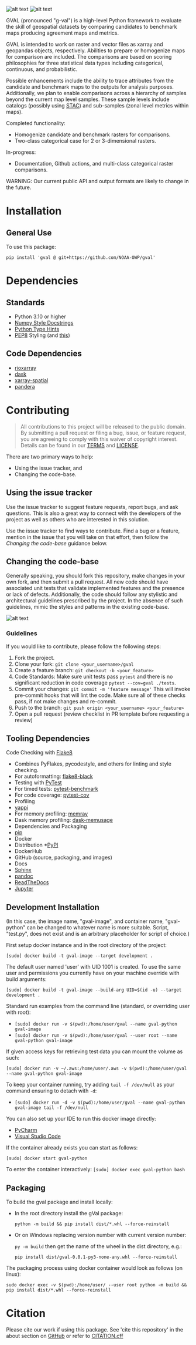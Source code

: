 ![alt text](https://github.com/NOAA-OWP/gval/blob/main/docs/images/gval_dark_mode.png#gh-dark-mode-only) ![alt
text](https://github.com/NOAA-OWP/gval/blob/main/docs/images/gval_light_mode.png#gh-light-mode-only)

GVAL (pronounced "g-val") is a high-level Python framework to evaluate
the skill of geospatial datasets by comparing candidates to benchmark
maps producing agreement maps and metrics.

GVAL is intended to work on raster and vector files as xarray and
geopandas objects, respectively. Abilities to prepare or homogenize maps
for comparison are included. The comparisons are based on scoring
philosophies for three statistical data types including categorical,
continuous, and probabilistic.

Possible enhancements include the ability to trace attributes from the
candidate and benchmark maps to the outputs for analysis purposes.
Additionally, we plan to enable comparisons across a hierarchy of
samples beyond the current map level samples. These sample levels
include catalogs (possibly using [STAC](https://stacspec.org/en)) and
sub-samples (zonal level metrics within maps).

Completed functionality:

- Homogenize candidate and benchmark rasters for comparisons.
- Two-class categorical case for 2 or 3-dimensional rasters.

In-progress:

- Documentation, Github actions, and multi-class categorical raster
  comparisons.

WARNING: Our current public API and output formats are likely to change
in the future.

# Installation

## General Use

To use this package:

`pip install 'gval @ git+https://github.com/NOAA-OWP/gval'`

# Dependencies

## Standards

- Python 3.10 or higher
- [Numpy Style Docstrings](https://numpydoc.readthedocs.io/en/v1.1.0/format.html#documenting-modules)
- [Python Type Hints](https://docs.python.org/3/library/typing.html)
- [PEP8](https://pep8.org/) Styling (and
  [this](https://peps.python.org/pep-0008/))

## Code Dependencies

- [rioxarray](https://corteva.github.io/rioxarray/html/index.html)
- [dask](https://www.dask.org)
- [xarray-spatial](https://xarray-spatial.org)
- [pandera](https://pandera.readthedocs.io/en/stable/index.html)

# Contributing

> All contributions to this project will be released to the public
> domain. By submitting a pull request or filing a bug, issue, or
> feature request, you are agreeing to comply with this waiver of
> copyright interest. Details can be found in our [TERMS](TERMS.MD) and
> [LICENSE](LICENSE.MD).

There are two primary ways to help:

- Using the issue tracker, and
- Changing the code-base.

## Using the issue tracker

Use the issue tracker to suggest feature requests, report bugs, and ask
questions. This is also a great way to connect with the developers of
the project as well as others who are interested in this solution.

Use the issue tracker to find ways to contribute. Find a bug or a
feature, mention in the issue that you will take on that effort, then
follow the *Changing the code-base* guidance below.

## Changing the code-base

Generally speaking, you should fork this repository, make changes in
your own fork, and then submit a pull request. All new code should have
associated unit tests that validate implemented features and the
presence or lack of defects. Additionally, the code should follow any
stylistic and architectural guidelines prescribed by the project. In the
absence of such guidelines, mimic the styles and patterns in the
existing code-base.

![alt text](https://github.com/NOAA-OWP/gval/blob/main/docs/images/ContributionGraphic.png)

### Guidelines

If you would like to contribute, please follow the following steps:

1.  Fork the project.
2.  Clone your fork: `git clone <your_username>/gval`
3.  Create a feature branch: `git checkout -b <your_feature>`
4.  Code Standards: Make sure unit tests pass `pytest` and there is no
    significant reduction in code coverage `pytest --cov=gval ./tests`.
5.  Commit your changes: `git commit -m 'feature message'` This will
    invoke pre-commit hooks that will lint the code. Make sure all of
    these checks pass, if not make changes and re-commit.
6.  Push to the branch: `git push origin <your_username> <your_feature>`
7.  Open a pull request (review checklist in PR template before
    requesting a review)

## Tooling Dependencies

Code Checking with [Flake8](https://github.com/PyCQA/flake8)

- Combines PyFlakes, pycodestyle, and others for linting and style
  checking.
- For autoformatting:
  [flake8-black](https://pypi.org/project/flake8-black/)
- Testing with [PyTest](https://docs.pytest.org/en/7.1.x/contents.html)
- For timed tests:
    [pytest-benchmark](https://pypi.org/project/pytest-benchmark/)
- For code coverage:
    [pytest-cov](https://pypi.org/project/pytest-cov/)
- Profiling
- [yappi](https://github.com/sumerc/yappi/)
- For memory profiling: [memray](https://pypi.org/project/memray/)
- Dask memory profiling:
    [dask-memusage](https://github.com/itamarst/dask-memusage)
- Dependencies and Packaging
- [pip](https://packaging.python.org/en/latest/key_projects/#pip)
- Docker
- Distribution *[PyPI](https://pypi.org/)
- DockerHub
- GitHub (source, packaging, and images)
- Docs
- [Sphinx](https://www.sphinx-doc.org/)
- [pandoc](https://pypi.org/project/pandoc/)
- [ReadTheDocs](https://readthedocs.org/)
- [Jupyter](https://pypi.org/project/jupyter/)

## Development Installation

(In this case, the image name, "gval-image", and container name,
"gval-python" can be changed to whatever name is more suitable. Script,
"test.py", does not exist and is an arbitrary placeholder for script of
choice.)

First setup docker instance and in the root directory of the project:

`[sudo] docker build -t gval-image --target development . `

The default user named 'user' with UID 1001 is created. To use the same
user and permissions you currently have on your machine override with
build arguments:

`[sudo] docker build -t gval-image --build-arg UID=$(id -u) --target development .`

Standard run examples from the command line (standard, or overriding
user with root):

- `[sudo] docker run -v $(pwd):/home/user/gval --name gval-python gval-image`
- `[sudo] docker run -v $(pwd):/home/user/gval --user root --name gval-python gval-image`

If given access keys for retrieving test data you can mount the volume
as such:

`[sudo] docker run -v ~/.aws:/home/user/.aws -v $(pwd):/home/user/gval --name gval-python gval-image`

To keep your container running, try adding `tail -f /dev/null` as your
command ensuring to detach with `-d`:

- `[sudo] docker run -d -v $(pwd):/home/user/gval --name gval-python gval-image tail -f /dev/null`

You can also set up your IDE to run this docker image directly:

- [PyCharm](https://www.jetbrains.com/help/pycharm/using-docker-as-a-remote-interpreter.html#config-docker)
- [Visual Studio
  Code](https://code.visualstudio.com/docs/containers/quickstart-python)

If the container already exists you can start as follows:

`[sudo] docker start gval-python`

To enter the container interactively:
`[sudo] docker exec gval-python bash`

## Packaging

To build the gval package and install locally:

- In the root directory install the gVal package:

  `python -m build && pip install dist/*.whl --force-reinstall`

- Or on Windows replacing version number with current version number:

  `py -m build` then get the name of the wheel in the dist directory,
  e.g.:

  `pip install dist/gval-0.0.1-py3-none-any.whl --force-reinstall`

The packaging process using docker container would look as follows (on
linux):

`sudo docker exec -v $(pwd):/home/user/ --user root python -m build && pip install dist/*.whl --force-reinstall`

# Citation

Please cite our work if using this package. See 'cite this repository'
in the about section on [GitHub](https://github.com/NOAA-OWP/gval/) or
refer to [CITATION.cff](CITATION.cff)
